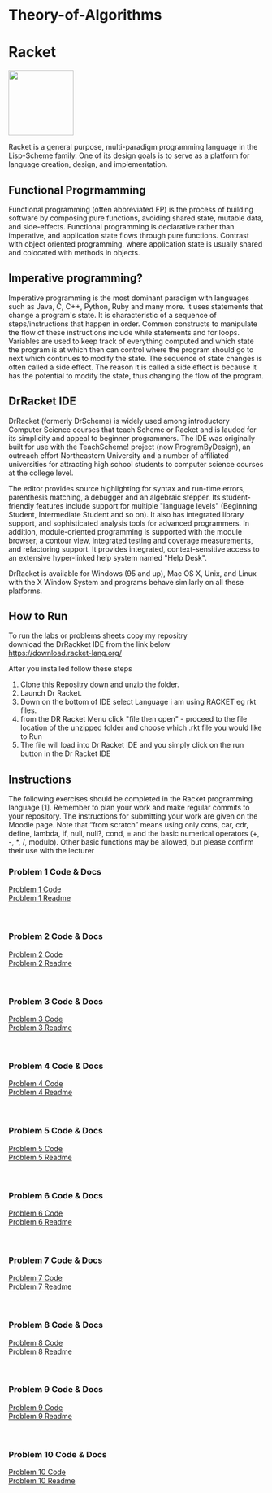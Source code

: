 # Theory-of-Algorithms

# Racket

<a href="https://racket-lang.org/" ><img src="https://racket-lang.org/img/racket-logo.svg" width="128" height="128"></a>

Racket is a general purpose, multi-paradigm programming language in the Lisp-Scheme family. One of its design goals is to serve as a platform for language creation, design, and implementation.

## Functional Progrmamming

Functional programming (often abbreviated FP) is the process of building software by composing pure functions, avoiding shared state, mutable data, and side-effects. Functional programming is declarative rather than imperative, and application state flows through pure functions. Contrast with object oriented programming, where application state is usually shared and colocated with methods in objects.

## Imperative programming?

Imperative programming is the most dominant paradigm with languages such as Java, C, C++, Python, Ruby and many more. It uses statements that change a program's state. It is characteristic of a sequence of steps/instructions that happen in order. Common constructs to manipulate the flow of these instructions include while statements and for loops. Variables are used to keep track of everything computed and which state the program is at which then can control where the program should go to next which continues to modify the state. The sequence of state changes is often called a side effect. The reason it is called a side effect is because it has the potential to modify the state, thus changing the flow of the program.

## DrRacket IDE
DrRacket (formerly DrScheme) is widely used among introductory Computer Science courses that teach Scheme or Racket and is lauded for its simplicity and appeal to beginner programmers. The IDE was originally built for use with the TeachScheme! project (now ProgramByDesign), an outreach effort Northeastern University and a number of affiliated universities for attracting high school students to computer science courses at the college level.

The editor provides source highlighting for syntax and run-time errors, parenthesis matching, a debugger and an algebraic stepper. Its student-friendly features include support for multiple "language levels" (Beginning Student, Intermediate Student and so on). It also has integrated library support, and sophisticated analysis tools for advanced programmers. In addition, module-oriented programming is supported with the module browser, a contour view, integrated testing and coverage measurements, and refactoring support. It provides integrated, context-sensitive access to an extensive hyper-linked help system named "Help Desk".

DrRacket is available for Windows (95 and up), Mac OS X, Unix, and Linux with the X Window System and programs behave similarly on all these platforms.

## How to Run
To run the labs or problems sheets copy my repositry<br>
download the DrRackket IDE from the link below<br>
https://download.racket-lang.org/<br>

After you installed follow these steps<br>

1. Clone this Repositry down and unzip the folder.<br>
2. Launch Dr Racket.<br> 
3. Down on the bottom of IDE select Language i am using RACKET eg rkt files.<br>
4. from the DR Racket Menu click "file then open" - proceed to the file location of the unzipped folder and choose which .rkt file you would like to Run
5. The file will load into Dr Racket IDE and you simply click on the run button in the Dr Racket IDE 


## Instructions
The following exercises should be completed in the Racket programming language [1].
Remember to plan your work and make regular commits to your repository. The instructions
for submitting your work are given on the Moodle page. Note that “from scratch”
means using only cons, car, cdr, define, lambda, if, null, null?, cond, = and the
basic numerical operators (+, -, *, /, modulo). Other basic functions may be allowed,
but please confirm their use with the lecturer


### Problem 1 Code & Docs
<a href="https://github.com/gtonra89/Theory-of-Algorithms/blob/master/Problem%201.rkt" >Problem 1 Code</a><br>
<a href="https://github.com/gtonra89/Theory-of-Algorithms/blob/master/Problem%201%20README.md" >Problem 1 Readme</a><br>
<br><br>

### Problem 2 Code & Docs
<a href="https://github.com/gtonra89/Theory-of-Algorithms/blob/master/Problem%202.rkt" >Problem 2 Code</a><br>
<a href="https://github.com/gtonra89/Theory-of-Algorithms/blob/master/Problem%202%20README.md" >Problem 2 Readme</a><br>
<br><br>

### Problem 3 Code & Docs
<a href="https://github.com/gtonra89/Theory-of-Algorithms/blob/master/Problem%203.rkt" >Problem 3 Code</a><br>
<a href="https://github.com/gtonra89/Theory-of-Algorithms/blob/master/Problem%203%20README.md" >Problem 3 Readme</a><br>
<br><br>

### Problem 4 Code & Docs
<a href="https://github.com/gtonra89/Theory-of-Algorithms/blob/master/Problem%204.rkt" >Problem 4 Code</a><br>
<a href="https://github.com/gtonra89/Theory-of-Algorithms/blob/master/Problem%204%20README.md" >Problem 4 Readme</a><br>
<br><br>

### Problem 5 Code & Docs
<a href="https://github.com/gtonra89/Theory-of-Algorithms/blob/master/Problem%205.rkt" >Problem 5 Code</a><br>
<a href="https://github.com/gtonra89/Theory-of-Algorithms/blob/master/Problem%205%20README.md" >Problem 5 Readme</a><br>
<br><br>

### Problem 6 Code & Docs
<a href="https://github.com/gtonra89/Theory-of-Algorithms/blob/master/Problem%206.rkt" >Problem 6 Code</a><br>
<a href="https://github.com/gtonra89/Theory-of-Algorithms/blob/master/Problem%206%20README.md" >Problem 6 Readme</a><br>
<br><br>

### Problem 7 Code & Docs
<a href="https://github.com/gtonra89/Theory-of-Algorithms/blob/master/Problem%207.rkt" >Problem 7 Code</a><br>
<a href="https://github.com/gtonra89/Theory-of-Algorithms/blob/master/Problem%207%20README.md" >Problem 7 Readme</a><br>
<br><br>

### Problem 8 Code & Docs
<a href="https://github.com/gtonra89/Theory-of-Algorithms/blob/master/Problem%208.rkt" >Problem 8 Code</a><br>
<a href="https://github.com/gtonra89/Theory-of-Algorithms/blob/master/Problem%208%20README.md" >Problem 8 Readme</a><br>
<br><br>

### Problem 9 Code & Docs
<a href="https://github.com/gtonra89/Theory-of-Algorithms/blob/master/Problem%209.rkt" >Problem 9 Code</a><br>
<a href="https://github.com/gtonra89/Theory-of-Algorithms/blob/master/Problem%209%20README.md" >Problem 9 Readme</a><br>
<br><br>

### Problem 10 Code & Docs
<a href="https://github.com/gtonra89/Theory-of-Algorithms/blob/master/Problem%2010.rkt" >Problem 10 Code</a><br>
<a href="https://github.com/gtonra89/Theory-of-Algorithms/blob/master/Problem%2010%20README.md" >Problem 10 Readme</a><br>
<br><br>
